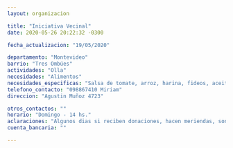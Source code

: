 ```yaml
---
layout: organizacion

title: "Iniciativa Vecinal"
date: 2020-05-26 20:22:32 -0300

fecha_actualizacion: "19/05/2020"

departamento: "Montevideo"
barrio: "Tres Ombúes"
actividades: "Olla"
necesidades: "Alimentos"
necesidades_especificas: "Salsa de tomate, arroz, harina, fideos, aceite, verduras, carne"
telefono_contacto: "098867410 Miriam"
direccion: "Agustin Muñoz 4723"

otros_contactos: ""
horario: "Domingo - 14 hs."
aclaraciones: "Algunos dias si reciben donaciones, hacen meriendas, son unos 40 niños los que la reciben en esos casos. En situación de urgencia."
cuenta_bancaria: ""

---
```


